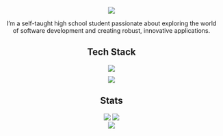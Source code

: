 <p align="center">
  <img src="https://readme-typing-svg.demolab.com?font=Fira+Code&pause=1000&color=6FA4FC&center=true&width=435&size=30&lines=Hey+%F0%9F%91%8B;Welcome+to+my+profile" />
</p>
<p align="center">
I’m a self-taught high school student passionate about exploring the world of software development and creating robust, innovative applications.</p>

<h2 align="center"> Tech Stack </h2>
<div align="center">
  <img src="https://skillicons.dev/icons?i=html,css,js,ts,react,next,tailwind,firebase,supabase,postgres&theme=dark" />
</div>
<div align="center" style="margin-top:10px;">
  <img src="https://skillicons.dev/icons?i=git,github,figma,unity,cs&theme=dark" />
</div>

<h2 align="center"> Stats </h2>
<div align="center">
  <img src="https://github-readme-stats.vercel.app/api?username=rycatt&show_icons=true&theme=react&hide_border=true&count_private=true"/>
  <img src="https://github-readme-streak-stats.herokuapp.com?user=rycatt&theme=react&hide_border=true"/>
</div>
<div align="center">
  <img src="https://github-readme-activity-graph.vercel.app/graph?username=rycatt&theme=react-dark&bg_color=0D1117&color=58A6FF&line=1F6FEB&point=FF6B35&area=true&hide_border=true" />
</div>
